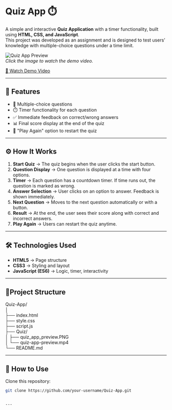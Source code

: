 # Quiz App ⏱️

A simple and interactive **Quiz Application** with a timer functionality, built using **HTML, CSS, and JavaScript**.  
This project was developed as an assignment and is designed to test users’ knowledge with multiple-choice questions under a time limit.  

![Quiz App Preview](Quiz/quiz-app-preview.PNG)  
*Click the image to watch the demo video.*

[🎥 Watch Demo Video](Quiz/quiz-app-preview.mp4)

---

## 🚀 Features

- 📑 Multiple-choice questions  
- ⏱️ Timer functionality for each question  
- ✅ Immediate feedback on correct/wrong answers  
- 📊 Final score display at the end of the quiz  
- 🔁 "Play Again" option to restart the quiz  

---

## ⚙️ How It Works

1. **Start Quiz** → The quiz begins when the user clicks the start button.  
2. **Question Display** → One question is displayed at a time with four options.  
3. **Timer** → Each question has a countdown timer. If time runs out, the question is marked as wrong.  
4. **Answer Selection** → User clicks on an option to answer. Feedback is shown immediately.  
5. **Next Question** → Moves to the next question automatically or with a button.  
6. **Result** → At the end, the user sees their score along with correct and incorrect answers.  
7. **Play Again** → Users can restart the quiz anytime.  

---

## 🛠️ Technologies Used

- **HTML5** → Page structure  
- **CSS3** → Styling and layout  
- **JavaScript (ES6)** → Logic, timer, interactivity  

---

## 📂Project Structure
Quiz-App/  
│  
├── index.html  
├── style.css  
├── script.js   
├── Quiz/  
│   ├── quiz_app_preview.PNG  
│   └── quiz-app-preview.mp4   
└── README.md  

---

## 🚀 How to Use

Clone this repository:  
```bash
git clone https://github.com/your-username/Quiz-App.git


---


